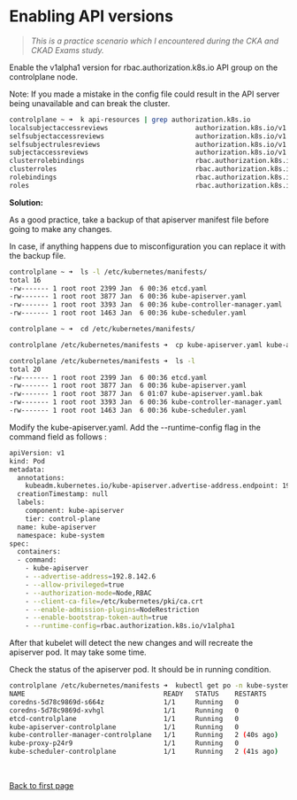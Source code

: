 
# Enabling API versions 

> *This is a practice scenario which I encountered during the CKA and CKAD Exams study.* 

Enable the v1alpha1 version for rbac.authorization.k8s.io API group on the controlplane node.

Note: If you made a mistake in the config file could result in the API server being unavailable and can break the cluster.


```bash
controlplane ~ ➜  k api-resources | grep authorization.k8s.io
localsubjectaccessreviews                      authorization.k8s.io/v1                true         LocalSubjectAccessReview
selfsubjectaccessreviews                       authorization.k8s.io/v1                false        SelfSubjectAccessReview
selfsubjectrulesreviews                        authorization.k8s.io/v1                false        SelfSubjectRulesReview
subjectaccessreviews                           authorization.k8s.io/v1                false        SubjectAccessReview
clusterrolebindings                            rbac.authorization.k8s.io/v1           false        ClusterRoleBinding
clusterroles                                   rbac.authorization.k8s.io/v1           false        ClusterRole
rolebindings                                   rbac.authorization.k8s.io/v1           true         RoleBinding
roles                                          rbac.authorization.k8s.io/v1           true         Role 
```

**Solution:**

As a good practice, take a backup of that apiserver manifest file before going to make any changes.

In case, if anything happens due to misconfiguration you can replace it with the backup file.

```bash
controlplane ~ ➜  ls -l /etc/kubernetes/manifests/
total 16
-rw------- 1 root root 2399 Jan  6 00:36 etcd.yaml
-rw------- 1 root root 3877 Jan  6 00:36 kube-apiserver.yaml
-rw------- 1 root root 3393 Jan  6 00:36 kube-controller-manager.yaml
-rw------- 1 root root 1463 Jan  6 00:36 kube-scheduler.yaml

controlplane ~ ➜  cd /etc/kubernetes/manifests/

controlplane /etc/kubernetes/manifests ➜  cp kube-apiserver.yaml kube-apiserver.yaml.bak

controlplane /etc/kubernetes/manifests ➜  ls -l
total 20
-rw------- 1 root root 2399 Jan  6 00:36 etcd.yaml
-rw------- 1 root root 3877 Jan  6 00:36 kube-apiserver.yaml
-rw------- 1 root root 3877 Jan  6 01:07 kube-apiserver.yaml.bak
-rw------- 1 root root 3393 Jan  6 00:36 kube-controller-manager.yaml
-rw------- 1 root root 1463 Jan  6 00:36 kube-scheduler.yaml 
```

Modify the kube-apiserver.yaml.
Add the --runtime-config flag in the command field as follows :

```bash
apiVersion: v1
kind: Pod
metadata:
  annotations:
    kubeadm.kubernetes.io/kube-apiserver.advertise-address.endpoint: 192.8.142.6:6443
  creationTimestamp: null
  labels:
    component: kube-apiserver
    tier: control-plane
  name: kube-apiserver
  namespace: kube-system
spec:
  containers:
  - command:
    - kube-apiserver
    - --advertise-address=192.8.142.6
    - --allow-privileged=true
    - --authorization-mode=Node,RBAC
    - --client-ca-file=/etc/kubernetes/pki/ca.crt
    - --enable-admission-plugins=NodeRestriction
    - --enable-bootstrap-token-auth=true
    - --runtime-config=rbac.authorization.k8s.io/v1alpha1
```

After that kubelet will detect the new changes and will recreate the apiserver pod. It may take some time.

Check the status of the apiserver pod. It should be in running condition.

```bash
controlplane /etc/kubernetes/manifests ➜  kubectl get po -n kube-system
NAME                                   READY   STATUS    RESTARTS      AGE
coredns-5d78c9869d-s664z               1/1     Running   0             33m
coredns-5d78c9869d-xvhgl               1/1     Running   0             33m
etcd-controlplane                      1/1     Running   0             33m
kube-apiserver-controlplane            1/1     Running   0             109s
kube-controller-manager-controlplane   1/1     Running   2 (40s ago)   33m
kube-proxy-p24r9                       1/1     Running   0             33m
kube-scheduler-controlplane            1/1     Running   2 (41s ago)   33m 
```



<br>

[Back to first page](../../README.md#kubernetes)
